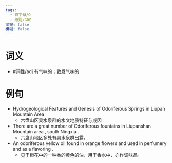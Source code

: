 ```yaml
---
tags:
  - 首字母/O
  - 级别/GRE
掌握: false
模糊: false
---
```

# 词义
- #词性/adj  有气味的；散发气味的
# 例句
- Hydrogeological Features and Genesis of Odoriferous Springs in Liupan Mountain Area
	- 六盘山区臭水泉群的水文地质特征与成因
- There are a great number of Odoriferous fountains in Liupanshan Mountain area , south Ningxia .
	- 六盘山地区多处有臭水泉群出露。
- An odoriferous yellow oil found in orange flowers and used in perfumery and as a flavoring .
	- 见于橙花中的一种香的黄色的油，用于香水中，亦作调味品。
